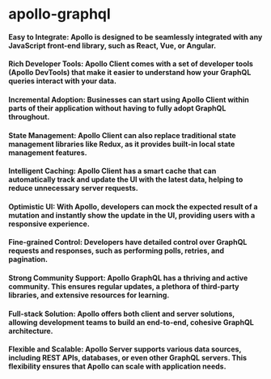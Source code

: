 # apollo-graphql

#### Easy to Integrate: Apollo is designed to be seamlessly integrated with any JavaScript front-end library, such as React, Vue, or Angular.

#### Rich Developer Tools: Apollo Client comes with a set of developer tools (Apollo DevTools) that make it easier to understand how your GraphQL queries interact with your data.

#### Incremental Adoption: Businesses can start using Apollo Client within parts of their application without having to fully adopt GraphQL throughout.

#### State Management: Apollo Client can also replace traditional state management libraries like Redux, as it provides built-in local state management features.

#### Intelligent Caching: Apollo Client has a smart cache that can automatically track and update the UI with the latest data, helping to reduce unnecessary server requests.

#### Optimistic UI: With Apollo, developers can mock the expected result of a mutation and instantly show the update in the UI, providing users with a responsive experience.

#### Fine-grained Control: Developers have detailed control over GraphQL requests and responses, such as performing polls, retries, and pagination.

#### Strong Community Support: Apollo GraphQL has a thriving and active community. This ensures regular updates, a plethora of third-party libraries, and extensive resources for learning.

#### Full-stack Solution: Apollo offers both client and server solutions, allowing development teams to build an end-to-end, cohesive GraphQL architecture.

#### Flexible and Scalable: Apollo Server supports various data sources, including REST APIs, databases, or even other GraphQL servers. This flexibility ensures that Apollo can scale with application needs.
